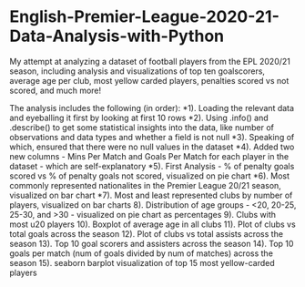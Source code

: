# English-Premier-League-2020-21-Data-Analysis-with-Python
My attempt at analyzing a dataset of football players from the EPL 2020/21 season, including analysis and visualizations of top ten goalscorers, average age per club, most yellow carded players, penalties scored vs not scored, and much more!

The analysis includes the following (in order):
*1). Loading the relevant data and eyeballing it first by looking at first 10 rows
*2). Using .info() and .describe() to get some statistical insights into the data, like number of observations and data types and whether a field is not null
*3). Speaking of which, ensured that there were no null values in the dataset
*4). Added two new columns - Mins Per Match and Goals Per Match for each player in the dataset - which are self-explanatory
*5). First Analysis - % of penalty goals scored vs % of penalty goals not scored, visualized on pie chart
*6). Most commonly represented nationalites in the Premier League 20/21 season, visualized on bar chart
*7). Most and least represented clubs by number of players, visualized on bar charts
8). Distribution of age groups - <20, 20-25, 25-30, and >30 - visualized on pie chart as percentages
9). Clubs with most u20 players
10). Boxplot of average age in all clubs
11). Plot of clubs vs total goals across the season
12). Plot of clubs vs total assists across the season
13). Top 10 goal scorers and assisters across the season
14). Top 10 goals per match (num of goals divided by num of matches) across the season
15). seaborn barplot visualization of top 15 most yellow-carded players
